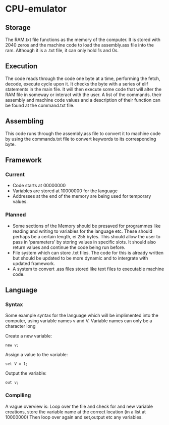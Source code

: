 # CPU-emulator

## Storage
The RAM.txt file functions as the memory of the computer. It is stored with 2040 zeros and the machine code to load the assembly.ass file into the ram. Although it is a .txt file, it can only hold 1s and 0s. 


## Execution
The code reads through the code one byte at a time, performing the fetch, decode, execute cycle upon it. It checks the byte with a series of elif statements in the main file. It will then execute some code that will alter the RAM file in someway or interact with the user. A list of the commands. their assembly and machine code values and a description of their function can be found at the command.txt file. 

## Assembling
This code runs through the assembly.ass file to convert it to machine code by using the commands.txt file to convert keywords to its corresponding byte. 

## Framework
### Current
* Code starts at 00000000
* Variables are stored at 10000000 for the language
* Addresses at the end of the memory are being used for temporary values.

### Planned
* Some sections of the Memory should be presaved for programmes like reading and writing to variables for the language etc. These should perhaps be a certain length, ei 255 bytes. This should  allow the user to pass in 'parameters' by storing values in specific slots. It should also return values and continue the code being run before.
* File system which can store .txt files. The code for this is already written but should be updated to be more dynamic and to intergrate with updated framework.
* A system to convert .ass files stored like text files to executable machine code.

## Language
### Syntax
Some example syntax for the language which will be implimented into the computer, using variable names v and V. Variable names can only be a character long

Create a new variable:

    new v;

Assign a value to the variable:

    set V = 1;

Output the variable:

    out v;
  
### Compiling
A vague overview is:
Loop over the file and check for and new variable creations, store the variable name at the correct location (in a list at 10000000)
Then loop over again and set,output etc any variables.
